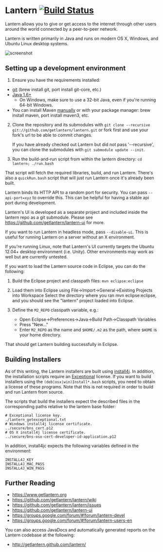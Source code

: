 Lantern [![Build Status](https://secure.travis-ci.org/getlantern/lantern.png)](https://secure.travis-ci.org/getlantern/lantern)
=======

Lantern allows you to give or get access to the internet through other users
around the world connected by a peer-to-peer network.

Lantern is written primarily in Java and runs on modern OS X, Windows, and
Ubuntu Linux desktop systems.

![screenshot](https://f.cloud.github.com/assets/475147/69151/13c65cb2-5f51-11e2-8608-aa245a63287e.png)


## Setting up a development environment

1. Ensure you have the requirements installed:
  * [git](http://git-scm.com/) (brew install git, port install git-core, etc.)
  * [Java 1.6+](http://www.oracle.com/technetwork/java/javase/downloads/index.html)
      * On Windows, make sure to use a 32-bit Java, even if you're running
        64-bit Windows.
  * You can install Maven [manually](http://maven.apache.org/download.html) or
    with your package manager: brew install maven, port install maven3, etc.

2. Clone the repository and its submodules with
   `git clone --recursive git://github.com/getlantern/lantern.git`
   or fork first and use your fork's url to be able to commit changes.

   If you have already checked out Lantern but did not pass '--recursive',
   you can clone the submodules with `git submodule update --init`.
 
3. Run the build-and-run script from within the lantern directory:
   `cd lantern; ./run.bash`

That script will fetch the required libraries, build, and
run Lantern. There's also a `quickRun.bash` script that will just run Lantern
once it's already been built.

Lantern binds its HTTP API to a random port for security. You can pass
`--api-port=xyz` to override this. This can be helpful for having a stable
api port during development.

Lantern's UI is developed as a separate project and included inside the lantern
repo as a git submodule. Please see https://github.com/getlantern/lantern-ui
for more.

If you want to run Lantern in headless mode, pass `--disable-ui`. This
is useful for running Lantern on a server without an X environment.

If you're running Linux, note that Lantern's UI currently targets the
Ubuntu 12.04+ desktop environment (i.e. Unity). Other environments may work as
well but are currently untested.

If you want to load the Lantern source code in Eclipse, you can do the following:

1. Build the Eclipse project and classpath files: `mvn eclipse:eclipse`

2. Load them into Eclipse using File->Import->General->Existing Projects into Workspace
   Select the directory where you ran mvn eclipse:eclipse, and you should see
   the "lantern" project loaded into Eclipse.

3. Define the `M2_REPO` classpath variable, e.g.:
    * Open Eclipse->Preferences->Java->Build Path->Classpath Variables 
    * Press "New..."
    * Enter `M2_REPO` as the name and `$HOME/.m2` as the path, where `$HOME`
      is your home directory.

That should get Lantern building successfully in Eclipse.

## Building Installers

As of this writing, the Lantern installers are built using [install4j](http://www.ej-technologies.com/products/install4j/overview.html).  In addition, the installation scripts require an [Exceptional](http://www.exceptional.io) license.  If you want to build installers using the `(deb|osx|win)Install*.bash` scripts, you need to obtain a license of these programs.  Note that this is not required in order to build and run Lantern from source.  

The scripts that build the installers expect the described files in the corresponding paths relative to the lantern base folder:

    # Exceptional license key.
    ./lantern_getexceptional.txt
    # Windows install4j license certificate.
    ../secure/bns_cert.p12
    # OS X install4j license certificate.
    ../secure/bns-osx-cert-developer-id-application.p12

In addition, install4jc expects the following variables defined in the environment:

    INSTALL4J_KEY
    INSTALL4J_MAC_PASS
    INSTALL4J_WIN_PASS

Further Reading
---------------

* https://www.getlantern.org
* https://github.com/getlantern/lantern/wiki
* https://github.com/getlantern/lantern/issues
* https://github.com/getlantern/lantern-ui
* https://groups.google.com/forum/#!forum/lantern-devel
* https://groups.google.com/forum/#!forum/lantern-users-en

You can also access JavaDocs and automatically generated reports on the Lantern 
codebase at the following:

* http://getlantern.github.com/lantern/
